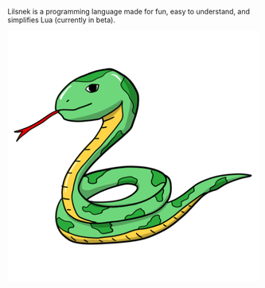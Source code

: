 Lilsnek is a programming language made for fun, easy to understand, and simplifies Lua (currently in beta).

![GitHub Logo](https://github.com/nuc2222/Lilsnek/raw/main/lsrp.png)
